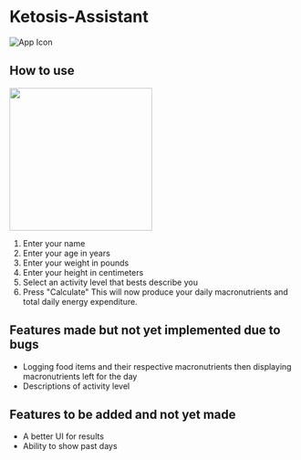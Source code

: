 # Ketosis-Assistant
![App Icon](https://imgur.com/W6T29HF.jpg)

## How to use
<img src="https://imgur.com/EDMbXQv.jpg" width="250">

1. Enter your name
2. Enter your age in years
3. Enter your weight in pounds 
4. Enter your height in centimeters
5. Select an activity level that bests describe you
6. Press "Calculate"
This will now produce your daily macronutrients and total daily energy expenditure.


## Features made but not yet implemented due to bugs
* Logging food items and their respective macronutrients then displaying macronutrients left for the day
* Descriptions of activity level

## Features to be added and not yet made
* A better UI for results 
* Ability to show past days 
